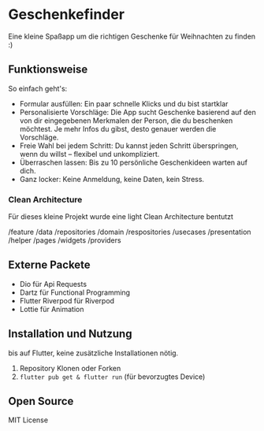 # Geschenkefinder

Eine kleine Spaßapp um die richtigen Geschenke für Weihnachten zu finden :)

## Funktionsweise

So einfach geht's:
* Formular ausfüllen: Ein paar schnelle Klicks und du bist startklar
* Personalisierte Vorschläge: Die App sucht Geschenke basierend auf den von dir eingegebenen Merkmalen der Person, die du beschenken möchtest. Je mehr Infos du gibst, desto genauer werden die Vorschläge.
* Freie Wahl bei jedem Schritt: Du kannst jeden Schritt überspringen, wenn du willst – flexibel und unkompliziert.
* Überraschen lassen: Bis zu 10 persönliche Geschenkideen warten auf dich.
* Ganz locker: Keine Anmeldung, keine Daten, kein Stress.

### Clean Architecture

Für dieses kleine Projekt wurde eine light Clean Architecture bentutzt

/feature
      /data
          /repositories
      /domain
        /respositories
        /usecases
      /presentation
        /helper
        /pages
        /widgets
        /providers


## Externe Packete

- Dio für Api Requests
- Dartz für Functional Programming
- Flutter Riverpod für Riverpod
- Lottie für Animation

## Installation und Nutzung

bis auf Flutter, keine zusätzliche Installationen nötig.

1. Repository Klonen oder Forken
2. `flutter pub get & flutter run` (für bevorzugtes Device)

## Open Source

MIT License
